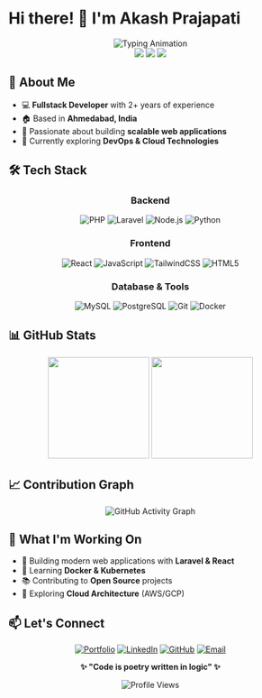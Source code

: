 # Hi there! 👋 I'm Akash Prajapati

<div align="center">

<img src="https://readme-typing-svg.herokuapp.com?font=Orbitron&weight=700&size=22&duration=2500&pause=500&color=9d4edd&center=true&vCenter=true&width=700&height=60&lines=⚡+LARAVEL+%7C+REACT+%7C+LIVEWIRE+SPECIALIST;🚀+BUILDING+THE+FUTURE+WITH+CODE;💎+CLEAN+ARCHITECTURE+ADVOCATE;🔮+EXPLORING+DEVOPS+%26+CLOUD+TECH" alt="Typing Animation" />
<br/>
<div align="center">
  <img src="https://img.shields.io/badge/STATUS-AVAILABLE_FOR_HIRE-7b2cbf?style=for-the-badge&logo=statuspage&logoColor=white&labelColor=240046" />
  <img src="https://img.shields.io/badge/EXPERIENCE-2%2B_YEARS-9d4edd?style=for-the-badge&logo=clockify&logoColor=white&labelColor=240046" />
  <img src="https://img.shields.io/badge/LOCATION-AHMEDABAD%2C_INDIA-c77dff?style=for-the-badge&logo=googlemaps&logoColor=white&labelColor=240046" />
</div>
</div>



## 🚀 About Me

- 💻 **Fullstack Developer** with 2+ years of experience
- 🏠 Based in **Ahmedabad, India**
- 🎯 Passionate about building **scalable web applications**
- 🌱 Currently exploring **DevOps & Cloud Technologies**



## 🛠️ Tech Stack

<div align="center">

### Backend
![PHP](https://img.shields.io/badge/PHP-777BB4?style=for-the-badge&logo=php&logoColor=white)
![Laravel](https://img.shields.io/badge/Laravel-FF2D20?style=for-the-badge&logo=laravel&logoColor=white)
![Node.js](https://img.shields.io/badge/Node.js-339933?style=for-the-badge&logo=nodedotjs&logoColor=white)
![Python](https://img.shields.io/badge/Python-3776AB?style=for-the-badge&logo=python&logoColor=white)

### Frontend
![React](https://img.shields.io/badge/React-20232A?style=for-the-badge&logo=react&logoColor=61DAFB)
![JavaScript](https://img.shields.io/badge/JavaScript-F7DF1E?style=for-the-badge&logo=javascript&logoColor=black)
![TailwindCSS](https://img.shields.io/badge/Tailwind_CSS-38B2AC?style=for-the-badge&logo=tailwind-css&logoColor=white)
![HTML5](https://img.shields.io/badge/HTML5-E34F26?style=for-the-badge&logo=html5&logoColor=white)

### Database & Tools
![MySQL](https://img.shields.io/badge/MySQL-4479A1?style=for-the-badge&logo=mysql&logoColor=white)
![PostgreSQL](https://img.shields.io/badge/PostgreSQL-316192?style=for-the-badge&logo=postgresql&logoColor=white)
![Git](https://img.shields.io/badge/Git-F05032?style=for-the-badge&logo=git&logoColor=white)
![Docker](https://img.shields.io/badge/Docker-2CA5E0?style=for-the-badge&logo=docker&logoColor=white)

</div>



## 📊 GitHub Stats

<div align="center">

<img height="180em" src="https://github-readme-stats.vercel.app/api?username=AakashAp01&show_icons=true&theme=dark&bg_color=0d1117&title_color=9d4edd&icon_color=9d4edd&text_color=c9d1d9&border_color=30363d"/>

<img height="180em" src="https://github-readme-stats.vercel.app/api/top-langs/?username=AakashAp01&layout=compact&theme=dark&bg_color=0d1117&title_color=9d4edd&text_color=c9d1d9&border_color=30363d"/>

</div>


## 📈 Contribution Graph

<div align="center">
  <img src="https://github-readme-activity-graph.vercel.app/graph?username=AakashAp01&bg_color=0d1117&color=9d4edd&line=c77dff&point=c77dff&area=true&hide_border=true" alt="GitHub Activity Graph" />
</div>


## 🌟 What I'm Working On

- 🔨 Building modern web applications with **Laravel & React**
- 🎯 Learning **Docker & Kubernetes**
- 📚 Contributing to **Open Source** projects
- 🚀 Exploring **Cloud Architecture** (AWS/GCP)



## 📫 Let's Connect

<div align="center">

[![Portfolio](https://img.shields.io/badge/Portfolio-9d4edd?style=for-the-badge&logo=vercel&logoColor=white)](https://aakashap-terminal-portfolio.vercel.app)
[![LinkedIn](https://img.shields.io/badge/LinkedIn-0077B5?style=for-the-badge&logo=linkedin&logoColor=white)](https://www.linkedin.com/in/aakashap)
[![GitHub](https://img.shields.io/badge/GitHub-100000?style=for-the-badge&logo=github&logoColor=white)](https://github.com/AakashAp01)
[![Email](https://img.shields.io/badge/Email-D14836?style=for-the-badge&logo=gmail&logoColor=white)](mailto:aakashap309@gmail.com)

</div>



<div align="center">

**✨ "Code is poetry written in logic" ✨**

![Profile Views](https://komarev.com/ghpvc/?username=AakashAp01&color=9d4edd&style=flat-square&label=Profile+Views)

</div>
